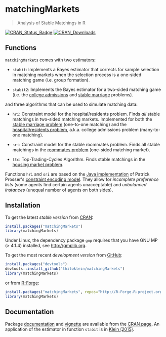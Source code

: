# matchingMarkets
> Analysis of Stable Matchings in R

[![CRAN_Status_Badge](http://www.r-pkg.org/badges/version/matchingMarkets)](http://cran.r-project.org/package=matchingMarkets)
[![CRAN_Downloads](http://cranlogs.r-pkg.org/badges/grand-total/matchingMarkets?color=brightgreen)](http://cran.r-project.org/package=matchingMarkets)


## Functions

`matchingMarkets` comes with two estimators:

* `stabit`: Implements a Bayes estimator that corrects for sample selection in matching markets when the selection process is a one-sided matching game (i.e. group formation).

* `stabit2`: Implements the Bayes estimator for a two-sided matching game (i.e. the [college admissions](http://en.wikipedia.org/wiki/Stable_marriage_problem#Similar_problems) and [stable marriage](http://en.wikipedia.org/wiki/Stable_marriage_problem) problems).

and three algorithms that can be used to simulate matching data:

* `hri`: Constraint model for the hospital/residents problem. Finds *all* stable matchings in two-sided matching markets. Implemented for both the [stable marriage problem](http://en.wikipedia.org/wiki/Stable_marriage_problem) (one-to-one matching) and the [hospital/residents problem](http://en.wikipedia.org/wiki/Stable_marriage_problem#Similar_problems), a.k.a. college admissions problem (many-to-one matching). 

* `sri`: Constraint model for the stable roommates problem. Finds all stable matchings in the [roommates problem](https://en.wikipedia.org/wiki/Stable_roommates_problem) (one-sided matching market).

* `ttc`: Top-Trading-Cycles Algorithm. Finds stable matchings in the [housing market problem](https://en.wikipedia.org/wiki/Top_trading_cycle).

Functions `hri` and `sri` are based on the [Java implementation](http://www.dcs.gla.ac.uk/%7Epat/Downloads.html) of Patrick Prosser's [constraint encoding model](http://www.dcs.gla.ac.uk/~pat/roommates/distribution/papers/cpaior2014.pdf). They allow for *incomplete preference lists* (some agents find certain agents unacceptable) and *unbalanced instances* (unequal number of agents on both sides). 


## Installation

To get the latest *stable version* from [CRAN](http://cran.r-project.org/package=matchingMarkets):

```R
install.packages("matchingMarkets")
library(matchingMarkets)
```

Under Linux, the dependency package `gmp` requires that you have GNU MP (> 4.1.4) installed, see http://gmplib.org.

To get the most recent *development version* from [GitHub](https://github.com/thiloklein/matchingMarkets):

```R
install.packages("devtools")
devtools::install_github("thiloklein/matchingMarkets")
library(matchingMarkets)
```
or from [R-Forge](https://r-forge.r-project.org/R/?group_id=1906):

```R
install.packages("matchingMarkets", repos="http://R-Forge.R-project.org")
library(matchingMarkets)
```


## Documentation

Package [documentation](http://cran.r-project.org/web/packages/matchingMarkets/matchingMarkets.pdf) and [vignette](https://cran.r-project.org/web/packages/matchingMarkets/vignettes/matching.pdf) are available from the [CRAN page](http://cran.r-project.org/package=matchingMarkets). An application of the estimator in function `stabit` is in [Klein (2015)](https://ideas.repec.org/p/cam/camdae/1521.html).

